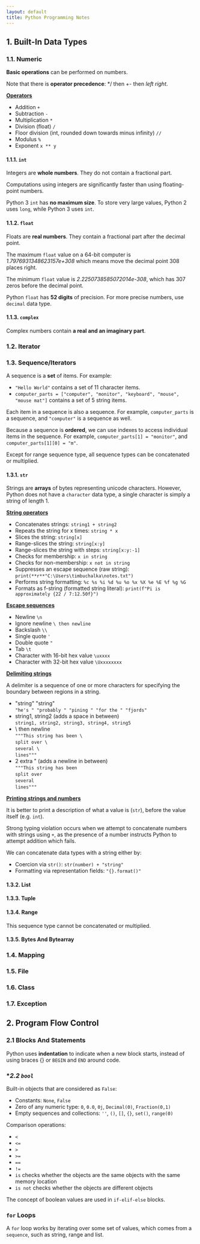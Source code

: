 ```yaml
---
layout: default
title: Python Programming Notes
---
```


## **1. Built-In Data Types**

### **1.1. Numeric**

**Basic operations** can be performed on numbers.

Note that there is **operator precedence**: */ then +- then *left* *right*.

<ins>**Operators**</ins>

* Addition `+`
* Subtraction `-`
* Multiplication `*`
* Division (float) `/`
* Floor division (int, rounded down towards minus infinity) `//`
* Modulus `%`
* Exponent `x ** y`

#### **1.1.1. `int`**

Integers are **whole numbers**. They do not contain a fractional part.

Computations using integers are significantly faster than using floating-point numbers.

Python 3 `int` has **no maximum size**. To store very large values, Python 2 uses `long`, while Python 3 uses `int`.

#### **1.1.2. `float`**

Floats are **real numbers**. They contain a fractional part after the decimal point.

The maximum `float` value on a 64-bit computer is *1.7976931348623157e+308* which means move the decimal point 308 places right.

The minimum `float` value is *2.2250738585072014e-308*, which has 307 zeros before the decimal point.

Python `float` has **52 digits** of precision. For more precise numbers, use `decimal` data type.

#### **1.1.3. `complex`**

Complex numbers contain **a real and an imaginary part**.

### **1.2. Iterator**

### **1.3. Sequence/Iterators**

A sequence is a **set** of items. For example:
* `"Hello World"` contains a set of 11 character items.
* `computer_parts = ["computer", "monitor", "keyboard", "mouse", "mouse mat"]` contains a set of 5 string items.

Each item in a sequence is also a sequence.
For example, `computer_parts` is a sequence, and `"computer"` is a sequence as well.

Because a sequence is **ordered**, we can use indexes to access individual items in the sequence.
For example, `computer_parts[1] = "monitor"`, and `computer_parts[1][0] = "m"`.

Except for range sequence type, all sequence types can be concatenated or multiplied.

#### **1.3.1. `str`**

Strings are **arrays** of bytes representing unicode characters.
However, Python does not have a `character` data type, a single character is simply a string of length 1.

<ins>**String operators**</ins>

* Concatenates strings: `string1 + string2`
* Repeats the string for x times: `string * x`
* Slices the string: `string[x]`
* Range-slices the string: `string[x:y]`
* Range-slices the string with steps: `string[x:y:-1]`
* Checks for membership: `x in string`
* Checks for non-membership: `x not in string`
* Suppresses an escape sequence (raw string): `print(**r**"C:\Users\timbuchalka\notes.txt")`
* Performs string formatting: `%c %s %i %d %u %o %x %X %e %E %f %g %G`
* Formats as f-string (formatted string literal): `print(f"Pi is approximately {22 / 7:12.50f}")`

<ins>**Escape sequences**</ins>

* Newline `\n`
* Ignore newline `\ then newline`
* Backslash `\\`
* Single quote `'`
* Double quote `"`
* Tab `\t`
* Character with 16-bit hex value `\uxxxx`
* Character with 32-bit hex value `\Uxxxxxxxx`

<ins>**Delimiting strings**</ins>

A delimiter is a sequence of one or more characters for specifying the boundary between regions in a string.

* "string" "string"<br>
  `"he's " "probably " "pining " "for the " "fjords"`
* string1, string2 (adds a space in between)<br>
  `string1, string2, string3, string4, string5`
* \ then newline<br>
  `"""This string has been \`<br>
  `split over \`<br>
  `several \`<br>
  `lines"""`
* 2 extra " (adds a newline in between)<br>
  `"""This string has been `<br>
  `split over `<br>
  `several `<br>
  `lines"""`

<ins>**Printing strings and numbers**</ins>

It is better to print a description of what a value is (`str`), before the value itself (e.g. `int`).

Strong typing violation occurs when we attempt to concatenate numbers with strings using `+`,
as the presence of a number instructs Python to attempt addition which fails.

We can concatenate data types with a string either by:
* Coercion via `str()`: `str(number) + "string"`
* Formatting via representation fields: `"{}.format()"`

#### **1.3.2. List**

#### **1.3.3. Tuple**

#### **1.3.4. Range**

This sequence type cannot be concatenated or multiplied.

#### **1.3.5. Bytes And Bytearray**

### **1.4. Mapping**

### **1.5. File**

### **1.6. Class**

### **1.7. Exception**

## **2. Program Flow Control**

### **2.1 Blocks And Statements**

Python uses **indentation** to indicate when a new block starts,
instead of using braces {} or `BEGIN` and `END` around code.

### **2.2 `bool`*

Built-in objects that are considered as `False`:
* Constants: `None`, `False`
* Zero of any numeric type: `0`, `0.0`, `0j`, `Decimal(0)`, `Fraction(0,1)`
* Empty sequences and collections: `''`, `()`, `[]`, `{}`, `set()`, `range(0)`

Comparison operations:
* `<`
* `<=`
* `>`
* `>=`
* `==`
* `!=`
* `is` checks whether the objects are the same objects with the same memory location
* `is not` checks whether the objects are different objects

The concept of boolean values are used in `if-elif-else` blocks.

### **`for` Loops**

A `for` loop works by iterating over some set of values, which comes from a `sequence`, such as string, range and list.